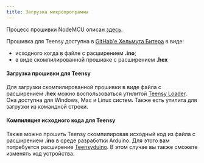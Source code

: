 ```yaml
---
title: Загрузка микропрограммы
---
```


Процесс прошивки NodeMCU описан [здесь](https://sensor.community/ru/sensors/airrohr#Drajver_i_proshivka).


Прошивка для Teensy доступна в [GitHab'е Хельмута Битера](https://github.com/hbitter/DNMS/tree/master/Firmware) в виде:
* исходного когда в файле с расширением **.ino**;
* в виде скомпилированной прошивке с расширением **.hex**
 

####  Загрузка прошивки для Teensy
Для загрузки скомпилированной прошивки в виде файла с расширением **.hex** можно воспользоваться утилитой [Teensy Loader](https://www.pjrc.com/teensy/loader.html). Она доступна для Windows, Mac и Linux систем. Также есть утилита для загрузки из командной строки.

####  Компиляция исходного кода для Teensy
Также можно прошить Teensy скомпилировав исходный код из файла с расширением **.ino** в среде разработки Arduino. Для этого вам потребуется расширение [Teensyduino](https://www.pjrc.com/teensy/teensyduino.html).
В этом случае вы также сможете изменять код устройства.
